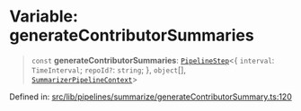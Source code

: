 # Variable: generateContributorSummaries

> `const` **generateContributorSummaries**: [`PipelineStep`](../../../types/type-aliases/PipelineStep.md)\<\{ `interval`: `TimeInterval`; `repoId?`: `string`; \}, `object`[], [`SummarizerPipelineContext`](../../context/interfaces/SummarizerPipelineContext.md)\>

Defined in: [src/lib/pipelines/summarize/generateContributorSummary.ts:120](https://github.com/elizaOS/elizaos.github.io/blob/4810f50019028b92f4f2a0ac31323fd787c7f288/src/lib/pipelines/summarize/generateContributorSummary.ts#L120)
